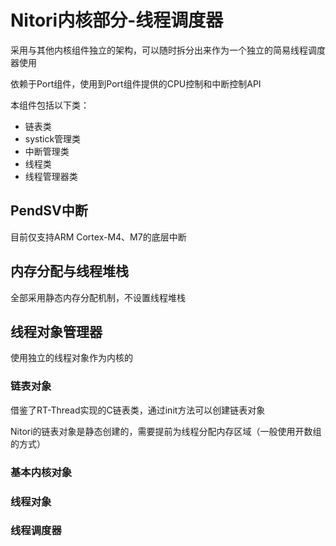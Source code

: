 # Nitori内核部分-线程调度器

采用与其他内核组件独立的架构，可以随时拆分出来作为一个独立的简易线程调度器使用

依赖于Port组件，使用到Port组件提供的CPU控制和中断控制API

本组件包括以下类：

* 链表类
* systick管理类
* 中断管理类
* 线程类
* 线程管理器类

## PendSV中断

目前仅支持ARM Cortex-M4、M7的底层中断


## 内存分配与线程堆栈

全部采用静态内存分配机制，不设置线程堆栈


## 线程对象管理器

使用独立的线程对象作为内核的

### 链表对象

借鉴了RT-Thread实现的C链表类，通过init方法可以创建链表对象

Nitori的链表对象是静态创建的，需要提前为线程分配内存区域（一般使用开数组的方式）

### 基本内核对象


### 线程对象




### 线程调度器